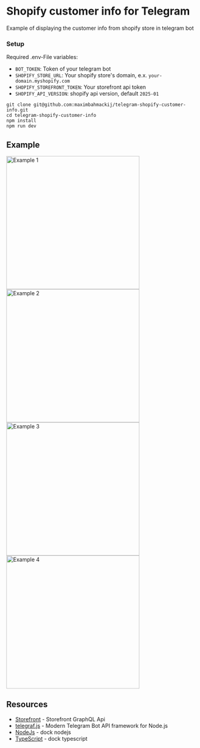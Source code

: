 # Shopify customer info for Telegram

Example of displaying the customer info from shopify store in telegram bot

### Setup

Required .env-File variables:
- `BOT_TOKEN`: Token of your telegram bot
- `SHOPIFY_STORE_URL`: Your shopify store's domain, e.x. `your-domain.myshopify.com`
- `SHOPIFY_STOREFRONT_TOKEN`: Your storefront api token
- `SHOPIFY_API_VERSION`: shopify api version, default `2025-01`

```shell
git clone git@github.com:maximbahmackij/telegram-shopify-customer-info.git
cd telegram-shopify-customer-info
npm install
npm run dev
```
## Example
<img src="https://github.com/user-attachments/assets/1a981470-4c27-4c66-80d7-a2f9b55a5d8f" alt="Example 1" height="350">
<img src="https://github.com/user-attachments/assets/da2972b7-2041-4439-8e36-5932fc6268d9" alt="Example 2" height="350">
<img src="https://github.com/user-attachments/assets/793eadc6-97fb-4c1f-853d-2e437fd10635" alt="Example 3" height="350">
<img src="https://github.com/user-attachments/assets/69a2db26-6990-407e-ae48-572d3d1526a0" alt="Example 4" height="350">

## Resources

- [Storefront](https://shopify.dev/docs/api/storefront) - Storefront GraphQL Api
- [telegraf.js](https://telegraf.js.org/) - Modern Telegram Bot API framework for Node.js
- [NodeJs](https://nodejs.org/) - dock nodejs
- [TypeScript](https://www.typescriptlang.org/) - dock typescript
